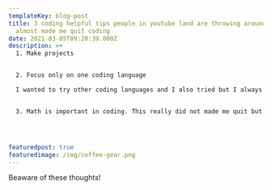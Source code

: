 ```yaml
---
templateKey: blog-post
title: 3 coding helpful tips people in youtube land are throwing around that
  almost made me quit coding
date: 2021-03-05T09:20:39.000Z
description: >+
  1. Make projects


  2. Focus only on one coding language 

  I wanted to try other coding languages and I also tried but I always felt bad because the advice was always that you should focus only one coding language. But I would argue that because learning to code is so hard you should keep it interesting and exciting always. Go with the learning flow. Then at some I realized that all coding languages are practicly the same only syntax is different and then I stuck with the JavaScript and started to went deep with it. At some point you need to go deep with the coding language and then it gets very complex but I all the time understand it more and more.


  3. Math is important in coding. This really did not made me quit but I wasted time in maths.




featuredpost: true
featuredimage: /img/coffee-gear.png
---
```

Beaware of these thoughts!